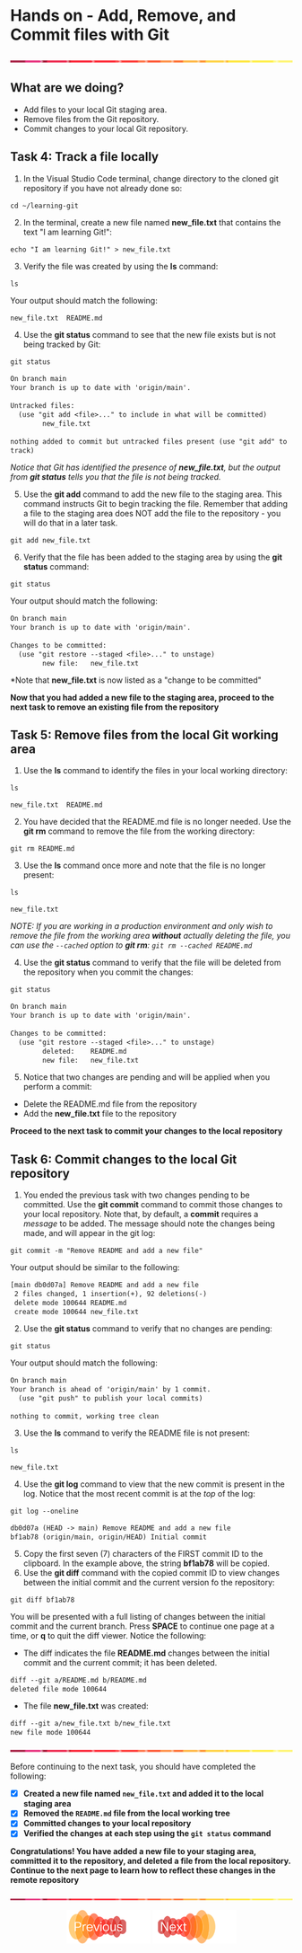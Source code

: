 # Hands on - Add, Remove, and Commit files with Git

![line](../assets/banner.png)

## What are we doing?

- Add files to your local Git staging area.
- Remove files from the Git repository.
- Commit changes to your local Git repository.


## Task 4: Track a file locally

1. In the Visual Studio Code terminal, change directory to the cloned git repository if you have not already done so:

```shell
cd ~/learning-git
```

2. In the terminal, create a new file named **new_file.txt** that contains the text "I am learning Git!":

```shell
echo "I am learning Git!" > new_file.txt
```

3. Verify the file was created by using the **ls** command:

```shell
ls
```

Your output should match the following:

```text
new_file.txt  README.md
```

4. Use the **git status** command to see that the new file exists but is not being tracked by Git:

```shell
git status
```

```text
On branch main
Your branch is up to date with 'origin/main'.

Untracked files:
  (use "git add <file>..." to include in what will be committed)
        new_file.txt

nothing added to commit but untracked files present (use "git add" to track)
```

*Notice that Git has identified the presence of **new_file.txt**, but the output from **git status** tells you that the file is not being tracked.*

5. Use the **git add** command to add the new file to the staging area. This command instructs Git to begin tracking the file. Remember that adding a file to the staging area does NOT add the file to the repository - you will do that in a later task.

```shell
git add new_file.txt
```

6. Verify that the file has been added to the staging area by using the **git status** command:

```shell
git status
```

Your output should match the following:

```text
On branch main
Your branch is up to date with 'origin/main'.

Changes to be committed:
  (use "git restore --staged <file>..." to unstage)
        new file:   new_file.txt
```

*Note that **new_file.txt** is now listed as a "change to be committed"

**Now that you had added a new file to the staging area, proceed to the next task to remove an existing file from the repository**

## Task 5: Remove files from the local Git working area

1. Use the **ls** command to identify the files in your local working directory:

```shell
ls
```

```text
new_file.txt  README.md
```

2. You have decided that the README.md file is no longer needed. Use the **git rm** command to remove the file from the working directory:

```shell
git rm README.md
```

3. Use the **ls** command once more and note that the file is no longer present:

```shell
ls 
```

```text
new_file.txt
```

*NOTE: If you are working in a production environment and only wish to remove the file from the working area **without** actually deleting the file, you can use the `--cached` option to **git rm**: `git rm --cached README.md`*

4. Use the **git status** command to verify that the file will be deleted from the repository when you commit the changes:

```shell
git status
```

```text
On branch main
Your branch is up to date with 'origin/main'.

Changes to be committed:
  (use "git restore --staged <file>..." to unstage)
        deleted:    README.md
        new file:   new_file.txt
```

5. Notice that two changes are pending and will be applied when you perform a commit:

- Delete the README.md file from the repository
- Add the **new_file.txt** file to the repository

**Proceed to the next task to commit your changes to the local repository**


## Task 6: Commit changes to the local Git repository

1. You ended the previous task with two changes pending to be committed. Use the **git commit** command to commit those changes to your local repository. Note that, by default, a **commit** requires a *message* to be added. The message should note the changes being made, and will appear in the git log:

```shell
git commit -m "Remove README and add a new file"
```

Your output should be similar to the following:

```text
[main db0d07a] Remove README and add a new file
 2 files changed, 1 insertion(+), 92 deletions(-)
 delete mode 100644 README.md
 create mode 100644 new_file.txt
```

2. Use the **git status** command to verify that no changes are pending:

```shell
git status
```

Your output should match the following:

```text
On branch main
Your branch is ahead of 'origin/main' by 1 commit.
  (use "git push" to publish your local commits)

nothing to commit, working tree clean
```

3. Use the **ls** command to verify the README file is not present:

```shell
ls
```

```text
new_file.txt
```

4. Use the **git log** command to view that the new commit is present in the log. Notice that the most recent commit is at the *top* of the log:

```shell
git log --oneline
```

```text
db0d07a (HEAD -> main) Remove README and add a new file
bf1ab78 (origin/main, origin/HEAD) Initial commit
```

5. Copy the first seven (7) characters of the FIRST commit ID to the clipboard. In the example above, the string **bf1ab78** will be copied.
6. Use the **git diff** command with the copied commit ID to view changes between the initial commit and the current version fo the repository:

```shell
git diff bf1ab78
```

You will be presented with a full listing of changes between the initial commit and the current branch. Press **SPACE** to continue one page at a time, or **q** to quit the diff viewer. Notice the following:
- The diff indicates the file **README.md** changes between the initial commit and the current commit; it has been deleted.

```text
diff --git a/README.md b/README.md
deleted file mode 100644
```

- The file **new_file.txt** was created:

```text
diff --git a/new_file.txt b/new_file.txt
new file mode 100644
```


![line](../assets/banner.png)

Before continuing to the next task, you should have completed the following:

* [x] **Created a new file named `new_file.txt` and added it to the local staging area**
* [x] **Removed the `README.md` file from the local working tree**
* [x] **Committed changes to your local repository**
* [x] **Verified the changes at each step using the `git status` command**

**Congratulations! You have added a new file to your staging area, committed it to the repository, and deleted a file from the local repository. Continue to the next page to learn how to reflect these changes in the remote repository**

![line](../assets/banner.png)

<p align="center">
<a href="2-gitlab_repo.md"><img src="../assets/previous.png" width="150px"></a>
<a href="4-git_remotes.md"><img src="../assets/next.png" width="150px"></a>
</p>